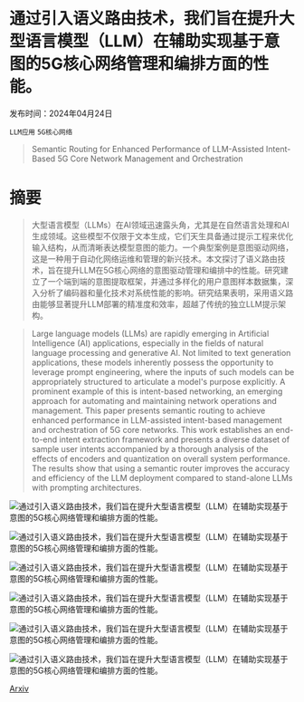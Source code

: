 # 通过引入语义路由技术，我们旨在提升大型语言模型（LLM）在辅助实现基于意图的5G核心网络管理和编排方面的性能。

发布时间：2024年04月24日

`LLM应用` `5G核心网络`

> Semantic Routing for Enhanced Performance of LLM-Assisted Intent-Based 5G Core Network Management and Orchestration

# 摘要

> 大型语言模型（LLMs）在AI领域迅速露头角，尤其是在自然语言处理和AI生成领域。这些模型不仅限于文本生成，它们天生具备通过提示工程来优化输入结构，从而清晰表达模型意图的能力。一个典型案例是意图驱动网络，这是一种用于自动化网络运维和管理的新兴技术。本文探讨了语义路由技术，旨在提升LLM在5G核心网络的意图驱动管理和编排中的性能。研究建立了一个端到端的意图提取框架，并通过多样化的用户意图样本数据集，深入分析了编码器和量化技术对系统性能的影响。研究结果表明，采用语义路由能够显著提升LLM部署的精准度和效率，超越了传统的独立LLM提示架构。

> Large language models (LLMs) are rapidly emerging in Artificial Intelligence (AI) applications, especially in the fields of natural language processing and generative AI. Not limited to text generation applications, these models inherently possess the opportunity to leverage prompt engineering, where the inputs of such models can be appropriately structured to articulate a model's purpose explicitly. A prominent example of this is intent-based networking, an emerging approach for automating and maintaining network operations and management. This paper presents semantic routing to achieve enhanced performance in LLM-assisted intent-based management and orchestration of 5G core networks. This work establishes an end-to-end intent extraction framework and presents a diverse dataset of sample user intents accompanied by a thorough analysis of the effects of encoders and quantization on overall system performance. The results show that using a semantic router improves the accuracy and efficiency of the LLM deployment compared to stand-alone LLMs with prompting architectures.

![通过引入语义路由技术，我们旨在提升大型语言模型（LLM）在辅助实现基于意图的5G核心网络管理和编排方面的性能。](../../../paper_images/2404.15869/x1.png)

![通过引入语义路由技术，我们旨在提升大型语言模型（LLM）在辅助实现基于意图的5G核心网络管理和编排方面的性能。](../../../paper_images/2404.15869/x2.png)

![通过引入语义路由技术，我们旨在提升大型语言模型（LLM）在辅助实现基于意图的5G核心网络管理和编排方面的性能。](../../../paper_images/2404.15869/x3.png)

![通过引入语义路由技术，我们旨在提升大型语言模型（LLM）在辅助实现基于意图的5G核心网络管理和编排方面的性能。](../../../paper_images/2404.15869/x4.png)

![通过引入语义路由技术，我们旨在提升大型语言模型（LLM）在辅助实现基于意图的5G核心网络管理和编排方面的性能。](../../../paper_images/2404.15869/x5.png)

![通过引入语义路由技术，我们旨在提升大型语言模型（LLM）在辅助实现基于意图的5G核心网络管理和编排方面的性能。](../../../paper_images/2404.15869/x6.png)

[Arxiv](https://arxiv.org/abs/2404.15869)